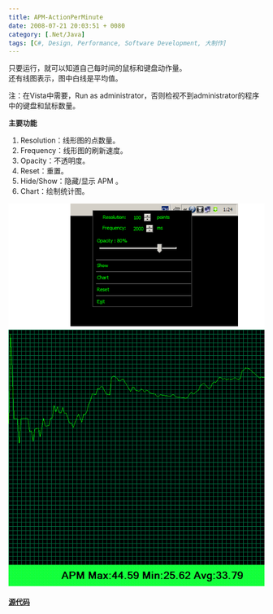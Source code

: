 ```yaml
---
title: APM-ActionPerMinute
date: 2008-07-21 20:03:51 + 0080
category: [.Net/Java]
tags: [C#, Design, Performance, Software Development, 大制作]
---
```


只要运行，就可以知道自己每时间的鼠标和键盘动作量。  
还有线图表示，图中白线是平均值。  

注：在Vista中需要，Run as administrator，否则检视不到administrator的程序中的键盘和鼠标数量。  

**主要功能**  
1. Resolution：线形图的点数量。  
1. Frequency：线形图的刷新速度。  
1. Opacity：不透明度。  
1. Reset：重置。  
1. Hide/Show：隐藏/显示 APM 。  
1. Chart：绘制统计图。  
 
![app](/assets/attachments/2008/07/21_200411_sphwAPM.gif) 

[**源代码**](/assets/attachments/2008/07/21_200918_oldrActionPerMinute.rar) 